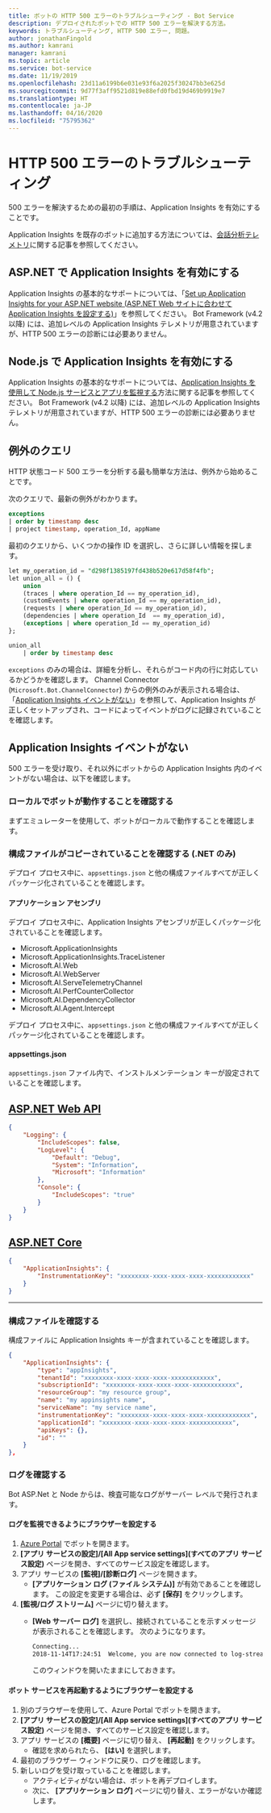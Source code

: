 ```yaml
---
title: ボットの HTTP 500 エラーのトラブルシューティング - Bot Service
description: デプロイされたボットでの HTTP 500 エラーを解決する方法。
keywords: トラブルシューティング, HTTP 500 エラー, 問題。
author: jonathanFingold
ms.author: kamrani
manager: kamrani
ms.topic: article
ms.service: bot-service
ms.date: 11/19/2019
ms.openlocfilehash: 23d11a6199b6e031e93f6a2025f30247bb3e625d
ms.sourcegitcommit: 9d77f3aff9521d819e88efd0fbd19d469b9919e7
ms.translationtype: HT
ms.contentlocale: ja-JP
ms.lasthandoff: 04/16/2020
ms.locfileid: "75795362"
---
```

# <a name="troubleshoot-http-500-errors"></a>HTTP 500 エラーのトラブルシューティング

500 エラーを解決するための最初の手順は、Application Insights を有効にすることです。

<!-- TODO: Add links back in once there's a fresh AppInsights sample.
The luis-with-appinsights ([C# sample](https://aka.ms/cs-luis-with-appinsights-sample) / [JS sample](https://aka.ms/js-luis-with-appinsights-sample)) and qna-with-appinsights ([C# sample](https://aka.ms/qna-with-appinsights) / [JS sample](https://aka.ms/js-qna-with-appinsights-sample)) samples demonstrate bots that support Azure Application Insights.
-->
Application Insights を既存のボットに追加する方法については、[会話分析テレメトリ](https://aka.ms/botframeworkanalytics)に関する記事を参照してください。

## <a name="enable-application-insights-on-aspnet"></a>ASP.NET で Application Insights を有効にする

Application Insights の基本的なサポートについては、「[Set up Application Insights for your ASP.NET website (ASP.NET Web サイトに合わせて Application Insights を設定する)](https://docs.microsoft.com/azure/application-insights/app-insights-asp-net)」を参照してください。 Bot Framework (v4.2 以降) には、追加レベルの Application Insights テレメトリが用意されていますが、HTTP 500 エラーの診断には必要ありません。

## <a name="enable-application-insights-on-nodejs"></a>Node.js で Application Insights を有効にする

Application Insights の基本的なサポートについては、[Application Insights を使用して Node.js サービスとアプリを監視する](https://docs.microsoft.com/azure/azure-monitor/learn/nodejs-quick-start)方法に関する記事を参照してください。 Bot Framework (v4.2 以降) には、追加レベルの Application Insights テレメトリが用意されていますが、HTTP 500 エラーの診断には必要ありません。

## <a name="query-for-exceptions"></a>例外のクエリ

HTTP 状態コード 500 エラーを分析する最も簡単な方法は、例外から始めることです。

次のクエリで、最新の例外がわかります。

```sql
exceptions
| order by timestamp desc
| project timestamp, operation_Id, appName
```

最初のクエリから、いくつかの操作 ID を選択し、さらに詳しい情報を探します。

```sql
let my_operation_id = "d298f1385197fd438b520e617d58f4fb";
let union_all = () {
    union
    (traces | where operation_Id == my_operation_id),
    (customEvents | where operation_Id == my_operation_id),
    (requests | where operation_Id == my_operation_id),
    (dependencies | where operation_Id  == my_operation_id),
    (exceptions | where operation_Id == my_operation_id)
};

union_all
    | order by timestamp desc
```

`exceptions` のみの場合は、詳細を分析し、それらがコード内の行に対応しているかどうかを確認します。 Channel Connector (`Microsoft.Bot.ChannelConnector`) からの例外のみが表示される場合は、「[Application Insights イベントがない](#no-application-insights-events)」を参照して、Application Insights が正しくセットアップされ、コードによってイベントがログに記録されていることを確認します。

## <a name="no-application-insights-events"></a>Application Insights イベントがない

500 エラーを受け取り、それ以外にボットからの Application Insights 内のイベントがない場合は、以下を確認します。

### <a name="ensure-bot-runs-locally"></a>ローカルでボットが動作することを確認する

まずエミュレーターを使用して、ボットがローカルで動作することを確認します。

### <a name="ensure-configuration-files-are-being-copied-net-only"></a>構成ファイルがコピーされていることを確認する (.NET のみ)

デプロイ プロセス中に、`appsettings.json` と他の構成ファイルすべてが正しくパッケージ化されていることを確認します。

#### <a name="application-assemblies"></a>アプリケーション アセンブリ

デプロイ プロセス中に、Application Insights アセンブリが正しくパッケージ化されていることを確認します。

- Microsoft.ApplicationInsights
- Microsoft.ApplicationInsights.TraceListener
- Microsoft.AI.Web
- Microsoft.AI.WebServer
- Microsoft.AI.ServeTelemetryChannel
- Microsoft.AI.PerfCounterCollector
- Microsoft.AI.DependencyCollector
- Microsoft.AI.Agent.Intercept

デプロイ プロセス中に、`appsettings.json` と他の構成ファイルすべてが正しくパッケージ化されていることを確認します。

#### <a name="appsettingsjson"></a>appsettings.json

`appsettings.json` ファイル内で、インストルメンテーション キーが設定されていることを確認します。

## <a name="aspnet-web-api"></a>[ASP.NET Web API](#tab/dotnetwebapi)

```json
{
    "Logging": {
        "IncludeScopes": false,
        "LogLevel": {
            "Default": "Debug",
            "System": "Information",
            "Microsoft": "Information"
        },
        "Console": {
            "IncludeScopes": "true"
        }
    }
}
```

## <a name="aspnet-core"></a>[ASP.NET Core](#tab/dotnetcore)

```json
{
    "ApplicationInsights": {
        "InstrumentationKey": "xxxxxxxx-xxxx-xxxx-xxxx-xxxxxxxxxxxx"
    }
}
```

---

### <a name="verify-config-file"></a>構成ファイルを確認する

構成ファイルに Application Insights キーが含まれていることを確認します。

```json
{
    "ApplicationInsights": {
        "type": "appInsights",
        "tenantId": "xxxxxxxx-xxxx-xxxx-xxxx-xxxxxxxxxxxx",
        "subscriptionId": "xxxxxxxx-xxxx-xxxx-xxxx-xxxxxxxxxxxx",
        "resourceGroup": "my resource group",
        "name": "my appinsights name",
        "serviceName": "my service name",
        "instrumentationKey": "xxxxxxxx-xxxx-xxxx-xxxx-xxxxxxxxxxxx",
        "applicationId": "xxxxxxxx-xxxx-xxxx-xxxx-xxxxxxxxxxxx",
        "apiKeys": {},
        "id": ""
    }
},
```

### <a name="check-logs"></a>ログを確認する

Bot ASP.Net と Node からは、検査可能なログがサーバー レベルで発行されます。

#### <a name="set-up-a-browser-to-watch-your-logs"></a>ログを監視できるようにブラウザーを設定する

1. [Azure Portal](https://portal.azure.com/) でボットを開きます。
1. **[アプリ サービスの設定]/[All App service settings]\(すべてのアプリ サービス設定\)** ページを開き、すべてのサービス設定を確認します。
1. アプリ サービスの **[監視]/[診断ログ]** ページを開きます。
   - **[アプリケーション ログ (ファイル システム)]** が有効であることを確認します。 この設定を変更する場合は、必ず **[保存]** をクリックします。
1. **[監視/ログ ストリーム]** ページに切り替えます。
   - **[Web サーバー ログ]** を選択し、接続されていることを示すメッセージが表示されることを確認します。 次のようになります。

     ```bash
     Connecting...
     2018-11-14T17:24:51  Welcome, you are now connected to log-streaming service.
     ```

     このウィンドウを開いたままにしておきます。

#### <a name="set-up-browser-to-restart-your-bot-service"></a>ボット サービスを再起動するようにブラウザーを設定する

1. 別のブラウザーを使用して、Azure Portal でボットを開きます。
1. **[アプリ サービスの設定]/[All App service settings]\(すべてのアプリ サービス設定\)** ページを開き、すべてのサービス設定を確認します。
1. アプリ サービスの **[概要]** ページに切り替え、 **[再起動]** をクリックします。
   - 確認を求められたら、 **[はい]** を選択します。
1. 最初のブラウザー ウィンドウに戻り、ログを確認します。
1. 新しいログを受け取っていることを確認します。
   - アクティビティがない場合は、ボットを再デプロイします。
   - 次に、 **[アプリケーション ログ]** ページに切り替え、エラーがないか確認します。
